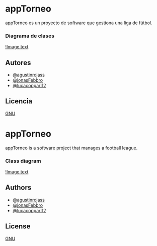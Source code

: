 # appTorneo

appTorneo es un proyecto de software que gestiona una liga de fútbol. 

### Diagrama de clases

[!Image text](https://github.com/agustinrojass/appTorneo/blob/main/src/Diagrama%20de%20clases.png)

## Autores

- [@agustinrojass](https://github.com/agustinrojass)
- [@jonasFebbro](https://github.com/jonasFebbro)
- [@lucacoppari12](https://github.com/lucacoppari12)

## Licencia

[GNU](https://www.gnu.org/licenses/gpl-3.0.html)

# appTorneo

appTorneo is a software project that manages a football league.

### Class diagram

[!Image text](https://github.com/agustinrojass/appTorneo/blob/main/src/Diagrama%20de%20clases.png)

## Authors

- [@agustinrojass](https://github.com/agustinrojass)
- [@jonasFebbro](https://github.com/jonasFebbro)
- [@lucacoppari12](https://github.com/lucacoppari12)

## License

[GNU](https://www.gnu.org/licenses/gpl-3.0.html)
